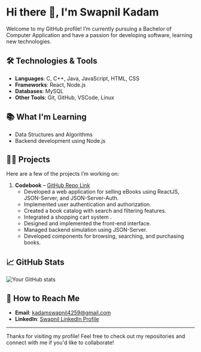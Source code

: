 # Hi there 👋, I'm Swapnil Kadam

Welcome to my GitHub profile! I’m currently pursuing a Bachelor of Computer Application and have a passion for developing software, learning new technologies.

## 🛠️ Technologies & Tools

- **Languages**: C, C++, Java, JavaScript, HTML, CSS
- **Frameworks**: React, Node.js
- **Databases**: MySQL
- **Other Tools**: Git, GitHub, VSCode, Linux

## 📚 What I'm Learning

- Data Structures and Algorithms
- Backend development using Node.js

## 👨‍💻 Projects

Here are a few of the projects I’m working on:

1. **Codebook** – [GitHub Repo Link](https://github.com/swapnilKadam-10/codebook)
   - Developed a web application for selling eBooks using ReactJS, JSON-Server, and JSON-Server-Auth.
   - Implemented user authentication and authorization.
   - Created a book catalog with search and filtering features.
   - Integrated a shopping cart system .
   - Designed and implemented the front-end interface.
   - Managed backend simulation using JSON-Server.
   - Developed components for browsing, searching, and purchasing books.
   
## 📈 GitHub Stats

![Your GitHub stats](https://github-readme-stats.vercel.app/api?username=swapnilKadam-10&show_icons=true&theme=radical)

## 🌱 How to Reach Me

- **Email**: kadamswapnil4259@gmail.com 
- **LinkedIn**: [Swapnil LinkedIn Profile](https://www.linkedin.com/in/swapnil-kadam-a829472a4/)

---

Thanks for visiting my profile! Feel free to check out my repositories and connect with me if you'd like to collaborate!
